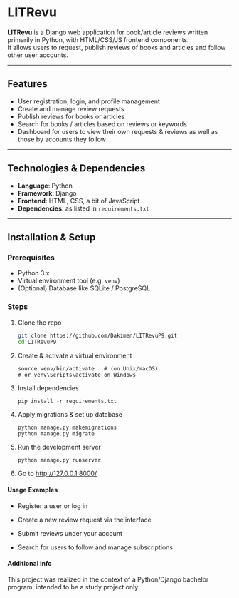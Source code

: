 # LITRevu

**LITRevu** is a Django web application for book/article reviews written primarily in Python, with HTML/CSS/JS frontend components.  
It allows users to request, publish reviews of books and articles and follow other user accounts.

---

## Features

- User registration, login, and profile management
- Create and manage review requests
- Publish reviews for books or articles
- Search for books / articles based on reviews or keywords
- Dashboard for users to view their own requests & reviews as well as those by accounts they follow

---

## Technologies & Dependencies

- **Language**: Python
- **Framework**: Django
- **Frontend**: HTML, CSS, a bit of JavaScript
- **Dependencies**: as listed in `requirements.txt`

---

## Installation & Setup

### Prerequisites

- Python 3.x
- Virtual environment tool (e.g. `venv`)
- (Optional) Database like SQLite / PostgreSQL

### Steps

1. Clone the repo

   ```bash
   git clone https://github.com/Dakimen/LITRevuP9.git
   cd LITRevuP9
   ```

2. Create & activate a virtual environment
   ```python3 -m venv venv
   source venv/bin/activate   # (on Unix/macOS)
   # or venv\Scripts\activate on Windows
   ```
3. Install dependencies
   ```
   pip install -r requirements.txt
   ```
4. Apply migrations & set up database
   ```
   python manage.py makemigrations
   python manage.py migrate
   ```
5. Run the development server
   ```
   python manage.py runserver
   ```
6. Go to http://127.0.0.1:8000/

#### Usage Examples

- Register a user or log in

- Create a new review request via the interface

- Submit reviews under your account

- Search for users to follow and manage subscriptions

#### Additional info

This project was realized in the context of a Python/Django bachelor program, intended to be a study project only.
